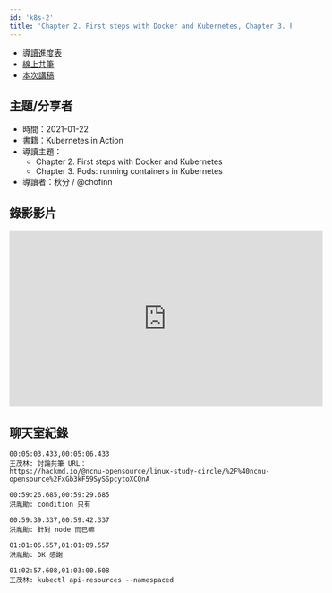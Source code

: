 ```yaml
---
id: 'k8s-2'
title: 'Chapter 2. First steps with Docker and Kubernetes, Chapter 3. Pods: running containers in Kubernetes'
---
```


- [導讀進度表](https://docs.google.com/spreadsheets/d/1xjz22UDz_vKW92dJpnGysNCtFiSCYz_wbkHD4B1EQ-0/edit#gid=420678473)
- [線上共筆](https://hackmd.io/@ncnu-opensource/linux-study-circle/)
- [本次講稿](https://hackmd.io/@ncnu-opensource/linux-study-circle/https%3A%2F%2Fhackmd.io%2FqWXdVnXMSg2__8OwQQgxRw%3Fview)

## 主題/分享者

- 時間：2021-01-22
- 書籍：Kubernetes in Action
- 導讀主題：
    - Chapter 2. First steps with Docker and Kubernetes
    - Chapter 3. Pods: running containers in Kubernetes
- 導讀者：秋分 / @chofinn

## 錄影影片

<iframe width="560" height="315" src="https://www.youtube.com/embed/n5uviquGkzg" title="YouTube video player" frameborder="0" allow="accelerometer; autoplay; clipboard-write; encrypted-media; gyroscope; picture-in-picture" allowfullscreen></iframe>

## 聊天室紀錄

```
00:05:03.433,00:05:06.433
王茂林: 討論共筆 URL：
https://hackmd.io/@ncnu-opensource/linux-study-circle/%2F%40ncnu-opensource%2FxGb3kF59SySSpcytoXCQnA

00:59:26.685,00:59:29.685
洪胤勛: condition 只有

00:59:39.337,00:59:42.337
洪胤勛: 針對 node 而已嘛

01:01:06.557,01:01:09.557
洪胤勛: OK 感謝

01:02:57.608,01:03:00.608
王茂林: kubectl api-resources --namespaced
```
